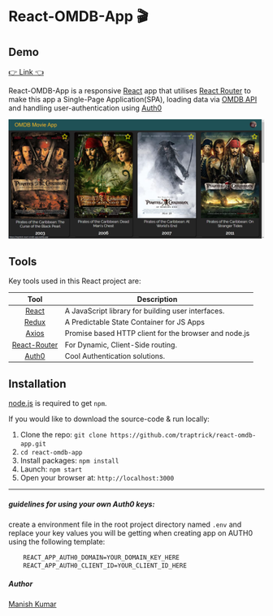 # React-OMDB-App 🎬

## Demo

[👉 Link 👈](traptrick-react-omdb-app.netlify.app)

React-OMDB-App is a responsive [React](https://reactjs.org/) app that utilises [React Router](https://reactrouter.com/) to make this app a Single-Page Application(SPA), loading data via [OMDB API](https://www.omdbapi.com/) and handling user-authentication using [Auth0](https://auth0.com/)

![screenshot](https://github.com/traptrick/react-omdb-app/blob/master/screenshot.png)

## Tools

Key tools used in this React project are:

|                             Tool                              | Description                                           |
| :-----------------------------------------------------------: | ----------------------------------------------------- |
|      [React](http://facebook.github.io/react/index.html)      | A JavaScript library for building user interfaces.    |
|                [Redux](https://redux.js.org/)                 | A Predictable State Container for JS Apps             |
|            [Axios](https://github.com/axios/axios)            | Promise based HTTP client for the browser and node.js |
| [React-Router](https://github.com/ReactTraining/react-router) | For Dynamic, Client-Side routing.                     |
|                  [Auth0](https://auth0.com/)                  | Cool Authentication solutions.                        |

## Installation

[node.js](https://nodejs.org/en/) is required to get `npm`.

If you would like to download the source-code & run locally:

1. Clone the repo: `git clone https://github.com/traptrick/react-omdb-app.git`
2. `cd react-omdb-app`
3. Install packages: `npm install`
4. Launch: `npm start`
5. Open your browser at: `http://localhost:3000`

---

##### guidelines for using your own Auth0 keys:

create a environment file in the root project directory named
`.env`
and replace your key values you will be getting when creating app on AUTH0 using the following template:

```
    REACT_APP_AUTH0_DOMAIN=YOUR_DOMAIN_KEY_HERE
    REACT_APP_AUTH0_CLIENT_ID=YOUR_CLIENT_ID_HERE

```

##### Author

[Manish Kumar](https://github.com/traptrick/)
